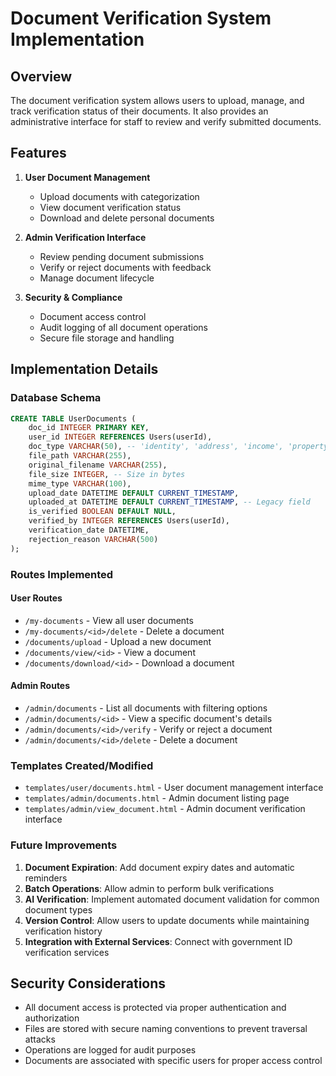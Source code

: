 # Document Verification System Implementation

## Overview

The document verification system allows users to upload, manage, and track verification status of their documents. It also provides an administrative interface for staff to review and verify submitted documents.

## Features

1. **User Document Management**
   - Upload documents with categorization
   - View document verification status
   - Download and delete personal documents

2. **Admin Verification Interface**
   - Review pending document submissions
   - Verify or reject documents with feedback
   - Manage document lifecycle

3. **Security & Compliance**
   - Document access control
   - Audit logging of all document operations
   - Secure file storage and handling

## Implementation Details

### Database Schema

```sql
CREATE TABLE UserDocuments (
    doc_id INTEGER PRIMARY KEY,
    user_id INTEGER REFERENCES Users(userId),
    doc_type VARCHAR(50), -- 'identity', 'address', 'income', 'property', 'legal', 'financial'
    file_path VARCHAR(255),
    original_filename VARCHAR(255),
    file_size INTEGER, -- Size in bytes
    mime_type VARCHAR(100),
    upload_date DATETIME DEFAULT CURRENT_TIMESTAMP,
    uploaded_at DATETIME DEFAULT CURRENT_TIMESTAMP, -- Legacy field
    is_verified BOOLEAN DEFAULT NULL,
    verified_by INTEGER REFERENCES Users(userId),
    verification_date DATETIME,
    rejection_reason VARCHAR(500)
);
```

### Routes Implemented

#### User Routes
- `/my-documents` - View all user documents
- `/my-documents/<id>/delete` - Delete a document
- `/documents/upload` - Upload a new document
- `/documents/view/<id>` - View a document
- `/documents/download/<id>` - Download a document

#### Admin Routes
- `/admin/documents` - List all documents with filtering options
- `/admin/documents/<id>` - View a specific document's details
- `/admin/documents/<id>/verify` - Verify or reject a document
- `/admin/documents/<id>/delete` - Delete a document

### Templates Created/Modified

- `templates/user/documents.html` - User document management interface
- `templates/admin/documents.html` - Admin document listing page
- `templates/admin/view_document.html` - Admin document verification interface

### Future Improvements

1. **Document Expiration**: Add document expiry dates and automatic reminders
2. **Batch Operations**: Allow admin to perform bulk verifications
3. **AI Verification**: Implement automated document validation for common document types
4. **Version Control**: Allow users to update documents while maintaining verification history
5. **Integration with External Services**: Connect with government ID verification services

## Security Considerations

- All document access is protected via proper authentication and authorization
- Files are stored with secure naming conventions to prevent traversal attacks
- Operations are logged for audit purposes
- Documents are associated with specific users for proper access control
